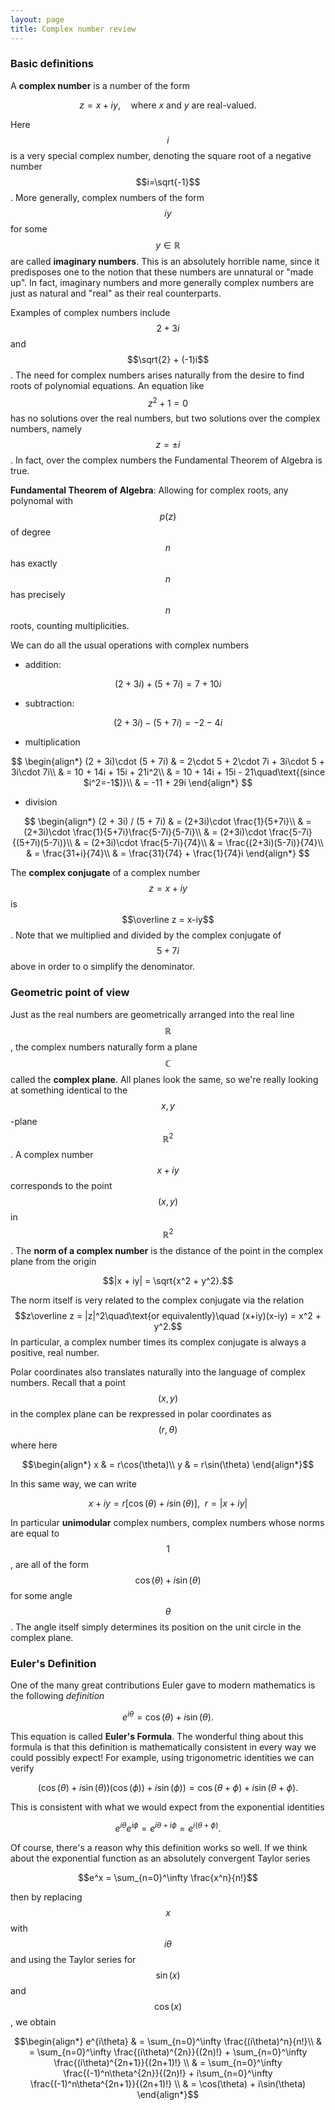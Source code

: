 ```yaml
---
layout: page
title: Complex number review
---
```


### Basic definitions

A **complex number** is a number of the form

$$z = x + iy,\quad\text{where $x$ and $y$ are real-valued}.$$

Here $$i$$ is a very special complex number, denoting the square root of a negative number $$i=\sqrt{-1}$$.  More generally, complex numbers of the form $$iy$$ for some $$y\in\mathbb R$$ are called **imaginary numbers**.  This is an absolutely horrible name, since it predisposes one to the notion that these numbers are unnatural or "made up".  In fact, imaginary numbers and more generally complex numbers are just as natural and "real" as their real counterparts.

Examples of complex numbers include $$2 + 3i$$ and $$\sqrt{2} + (-1)i$$.  The need for complex numbers arises naturally from the desire to find roots of polynomial equations.  An equation like $$z^2+1=0$$ has no solutions over the real numbers, but two solutions over the complex numbers, namely $$z=\pm i$$.  In fact, over the complex numbers the Fundamental Theorem of Algebra is true.

**Fundamental Theorem of Algebra**:  Allowing for complex roots, any polynomal with $$p(z)$$ of degree $$n$$ has exactly $$n$$ has precisely $$n$$ roots, counting multiplicities.
 
We can do all the usual operations with complex numbers
- addition:

$$(2 + 3i) + (5 + 7i) = 7 + 10i$$

- subtraction:

$$(2 + 3i) - (5 + 7i) = -2 - 4i$$

- multiplication

$$
\begin{align*}
(2 + 3i)\cdot (5 + 7i)
  & =  2\cdot 5 + 2\cdot 7i + 3i\cdot 5 + 3i\cdot 7i\\
  & =  10 + 14i + 15i + 21i^2\\
  & =  10 + 14i + 15i - 21\quad\text{(since $i^2=-1$)}\\
  & =  -11 + 29i
\end{align*}
$$

- division

$$
\begin{align*}
(2 + 3i) / (5 + 7i)
  & =  (2+3i)\cdot \frac{1}{5+7i}\\
  & =  (2+3i)\cdot \frac{1}{5+7i}\frac{5-7i}{5-7i}\\
  & =  (2+3i)\cdot \frac{5-7i}{(5+7i)(5-7i)}\\
  & =  (2+3i)\cdot \frac{5-7i}{74}\\
  & =  \frac{(2+3i)(5-7i)}{74}\\
  & =  \frac{31+i}{74}\\
  & =  \frac{31}{74} + \frac{1}{74}i
\end{align*}
$$

The **complex conjugate** of a complex number $$z = x + iy$$ is $$\overline z = x-iy$$.  Note that we multiplied and divided by the complex conjugate of $$5+7i$$ above in order to o simplify the denominator.  

### Geometric point of view

Just as the real numbers are geometrically arranged into the real line $$\mathbb R$$, the complex numbers naturally form a plane $$\mathbb C$$ called the **complex plane**.  All planes look the same, so we're really looking at something identical to the $$x,y$$-plane $$\mathbb R^2$$.  A complex number $$x+iy$$ corresponds to the point $$(x,y)$$ in $$\mathbb R^2$$.
The **norm of a complex number** is the distance of the point in the complex plane from the origin

$$|x + iy| = \sqrt{x^2 + y^2}.$$

The norm itself is very related to the complex conjugate via the relation
$$z\overline z = |z|^2\quad\text{or equivalently}\quad (x+iy)(x-iy) = x^2 + y^2.$$
In particular, a complex number times its complex conjugate is always a positive, real number.

Polar coordinates also translates naturally into the language of complex numbers.
Recall that a point $$(x,y)$$ in the complex plane can be rexpressed in polar coordinates as $$(r,\theta)$$ where here

$$\begin{align*}
x & = r\cos(\theta)\\
y & = r\sin(\theta)
\end{align*}$$

In this same way, we can write

$$x +iy = r\left[\cos(\theta) + i\sin(\theta)\right],\ \ r = |x+iy|$$

In particular **unimodular** complex numbers, complex numbers whose norms are equal to $$1$$, are all of the form $$\cos(\theta) + i\sin(\theta)$$ for some angle $$\theta$$.  The angle itself simply determines its position on the unit circle in the complex plane.

### Euler's Definition

One of the many great contributions Euler gave to modern mathematics is the following *definition*

$$e^{i\theta} = \cos(\theta) + i\sin(\theta).$$

This equation is called **Euler's Formula**.  The wonderful thing about this formula is that this definition is mathematically consistent in every way we could possibly expect!  For example, using trigonometric identities we can verify

$$(\cos(\theta)+i\sin(\theta))(\cos(\phi))+i\sin(\phi)) = \cos(\theta+\phi) + i\sin(\theta+\phi).$$

This is consistent with what we would expect from the exponential identities

$$e^{i\theta}e^{i\phi} = e^{i\theta + i\phi} = e^{i(\theta +\phi)}.$$

Of course, there's a reason why this definition works so well.  If we think about the exponential function as an absolutely convergent Taylor series

$$e^x = \sum_{n=0}^\infty \frac{x^n}{n!}$$

then by replacing $$x$$ with $$i\theta$$ and using the Taylor series for $$\sin(x)$$ and $$\cos(x)$$, we obtain

$$\begin{align*}
e^{i\theta}
  & = \sum_{n=0}^\infty \frac{(i\theta)^n}{n!}\\
  & = \sum_{n=0}^\infty \frac{(i\theta)^{2n}}{(2n)!} + \sum_{n=0}^\infty \frac{(i\theta)^{2n+1}}{(2n+1)!} \\
  & = \sum_{n=0}^\infty \frac{(-1)^n\theta^{2n}}{(2n)!} + i\sum_{n=0}^\infty \frac{(-1)^n\theta^{2n+1}}{(2n+1)!} \\
  & = \cos(\theta) + i\sin(\theta)
\end{align*}$$


